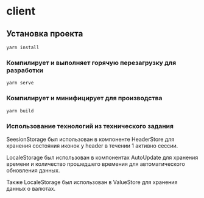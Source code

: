 # client

## Установка проекта
```
yarn install
```

### Компилирует и выполняет горячую перезагрузку для разработки
```
yarn serve
```

### Компилирует и минифицирует для производства
```
yarn build
```

### Использование технологий из технического задания 

SeesionStorage был использован в компоненте HeaderStore для хранения состояния иконок у header  в течении 1 активно сессии.

LocaleStorage был использован в компонентах AutoUpdate для хранения времени и количество прошедшего времения для  автоматического обновления данных.

Также LocaleStorage был использован в ValueStore для хранения данных о валютах.
